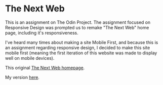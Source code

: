 # The Next Web

This is an assignment on The Odin Project. The assignment focused on Responsive Design was prompted us to remake "The Next Web" home page, including it's responsiveness.

I've heard many times about making a site Mobile First, and because this is an assignment regarding responsive design,
I decided to make this site mobile first (meaning the first iteration of this website was made to display well on mobile devices).

This original [The Next Web homepage](https://thenextweb.com/).

My version [here](https://aznafro.github.io/tnw/).
